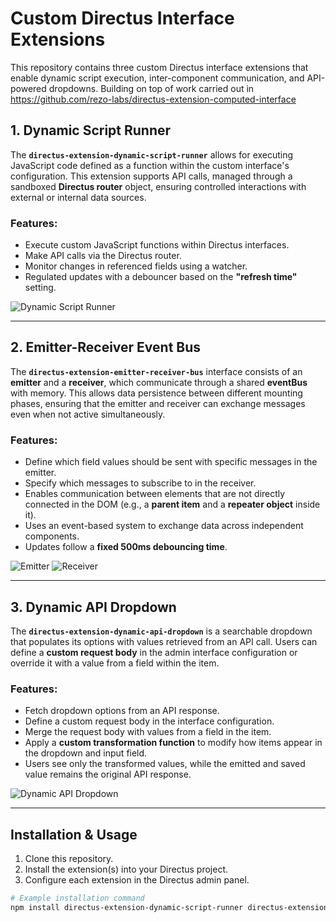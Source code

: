 # Custom Directus Interface Extensions

This repository contains three custom Directus interface extensions that enable dynamic script execution, inter-component communication, and API-powered dropdowns. Building on top of work carried out in https://github.com/rezo-labs/directus-extension-computed-interface

## 1. Dynamic Script Runner

The **`directus-extension-dynamic-script-runner`** allows for executing JavaScript code defined as a function within the custom interface's configuration. This extension supports API calls, managed through a sandboxed **Directus router** object, ensuring controlled interactions with external or internal data sources.

### Features:
- Execute custom JavaScript functions within Directus interfaces.
- Make API calls via the Directus router.
- Monitor changes in referenced fields using a watcher.
- Regulated updates with a debouncer based on the **"refresh time"** setting.

![Dynamic Script Runner](./images/directus-extension-dynamic-script-runner.png)

---

## 2. Emitter-Receiver Event Bus

The **`directus-extension-emitter-receiver-bus`** interface consists of an **emitter** and a **receiver**, which communicate through a shared **eventBus** with memory. This allows data persistence between different mounting phases, ensuring that the emitter and receiver can exchange messages even when not active simultaneously.

### Features:
- Define which field values should be sent with specific messages in the emitter.
- Specify which messages to subscribe to in the receiver.
- Enables communication between elements that are not directly connected in the DOM (e.g., a **parent item** and a **repeater object** inside it).
- Uses an event-based system to exchange data across independent components.
- Updates follow a **fixed 500ms debouncing time**.

![Emitter](./images/directus-extension-emitter-receiver-bus_emitter.png)
![Receiver](./images/directus-extension-emitter-receiver-bus_receiver.png)

---

## 3. Dynamic API Dropdown

The **`directus-extension-dynamic-api-dropdown`** is a searchable dropdown that populates its options with values retrieved from an API call. Users can define a **custom request body** in the admin interface configuration or override it with a value from a field within the item.

### Features:
- Fetch dropdown options from an API response.
- Define a custom request body in the interface configuration.
- Merge the request body with values from a field in the item.
- Apply a **custom transformation function** to modify how items appear in the dropdown and input field.
- Users see only the transformed values, while the emitted and saved value remains the original API response.

![Dynamic API Dropdown](./images/directus-extension-dynamic-api-drowpdown.png)

---

## Installation & Usage

1. Clone this repository.
2. Install the extension(s) into your Directus project.
3. Configure each extension in the Directus admin panel.

```bash
# Example installation command
npm install directus-extension-dynamic-script-runner directus-extension-emitter-receiver-bus directus-extension-dynamic-api-dropdown

